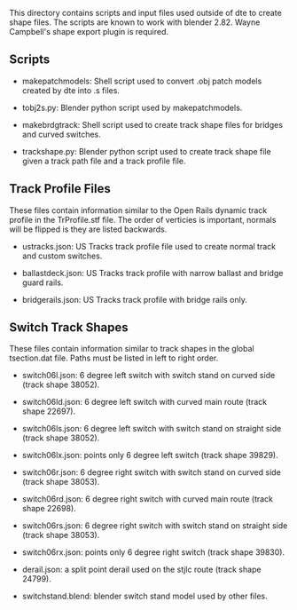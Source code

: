This directory contains scripts and input files used outside of dte to create
shape files.
The scripts are known to work with blender 2.82.
Wayne Campbell's shape export plugin is required.

## Scripts

- makepatchmodels: Shell script used to convert .obj patch models created
by dte into .s files.

- tobj2s.py: Blender python script used by makepatchmodels.

- makebrdgtrack: Shell script used to create track shape files for bridges
and curved switches.

- trackshape.py: Blender python script used to create track shape file given
a track path file and a track profile file.

## Track Profile Files

These files contain information similar to the Open Rails dynamic track
profile in the TrProfile.stf file.
The order of verticies is important, normals will be flipped is they are listed
backwards.

- ustracks.json: US Tracks track profile file used to create normal track and
custom switches.

- ballastdeck.json: US Tracks track profile with narrow ballast and bridge
guard rails.

- bridgerails.json: US Tracks track profile with bridge rails only.

## Switch Track Shapes

These files contain information similar to track shapes in the global
tsection.dat file.
Paths must be listed in left to right order.

- switch06l.json: 6 degree left switch with switch stand on curved side
(track shape 38052).

- switch06ld.json: 6 degree left switch with curved main route
(track shape 22697).

- switch06ls.json: 6 degree left switch with switch stand on straight side
(track shape 38052).

- switch06lx.json: points only 6 degree left switch (track shape 39829).

- switch06r.json: 6 degree right switch with switch stand on curved side
(track shape 38053).

- switch06rd.json: 6 degree right switch with curved main route
(track shape 22698).

- switch06rs.json: 6 degree right switch with switch stand on straight side
(track shape 38053).

- switch06rx.json: points only 6 degree right switch (track shape 39830).

- derail.json: a split point derail used on the stjlc route
(track shape 24799).

- switchstand.blend: blender switch stand model used by other files.
